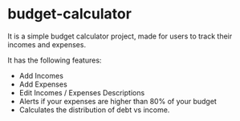 # budget-calculator

It is a simple budget calculator project, made for users to track their incomes and expenses. 

It has the following features:

  - Add Incomes
  - Add Expenses
  - Edit Incomes / Expenses Descriptions
  - Alerts if your expenses are higher than 80% of your budget
  - Calculates the distribution of debt vs income.
